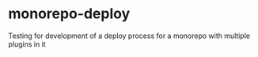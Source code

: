 # monorepo-deploy
Testing for development of a deploy process for a monorepo with multiple plugins in it
